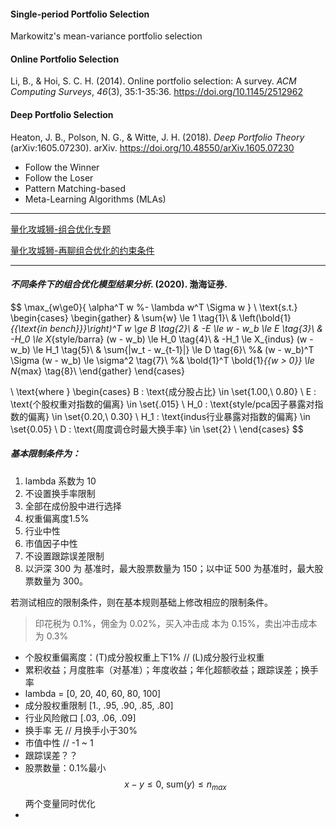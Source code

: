 #### Single-period Portfolio Selection

Markowitz's mean-variance portfolio selection

#### Online Portfolio Selection

Li, B., & Hoi, S. C. H. (2014). Online portfolio selection: A survey. *ACM Computing Surveys*, *46*(3), 35:1-35:36. https://doi.org/10.1145/2512962

#### Deep Portfolio Selection

Heaton, J. B., Polson, N. G., & Witte, J. H. (2018). *Deep Portfolio Theory* (arXiv:1605.07230). arXiv. https://doi.org/10.48550/arXiv.1605.07230

- Follow the Winner
- Follow the Loser
- Pattern Matching-based
- Meta-Learning Algorithms (MLAs)

---

[量化攻城狮-组合优化专题](https://mp.weixin.qq.com/s/xcT71gfa924bYe5ETNOTdQ)

[量化攻城狮-再聊组合优化的约束条件](https://mp.weixin.qq.com/s/KKbmLkOgdSPi0UaqHVDiRw)

---

#### *不同条件下的组合优化模型结果分析*. (2020). 渤海证券.

$$
\max_{w\ge0}{ \alpha^T w 
%- \lambda w^T \Sigma w
} \\
\text{s.t.}
\begin{cases}
\begin{gather}
& \sum{w} \le 1  \tag{1}\\
& \left(\bold{1}_{\{\text{in bench}\}}\right)^T w \ge B \tag{2}\\
& -E \le w - w_b \le E \tag{3}\\
& -H_0 \le X_{style/barra} (w - w_b) \le H_0 \tag{4}\\
& -H_1 \le X_{indus} (w - w_b) \le H_1 \tag{5}\\
& \sum{|w_t - w_{t-1}|} \le D \tag{6}\\
%& (w - w_b)^T \Sigma (w - w_b) \le \sigma^2 \tag{7}\\
%& \bold{1}^T \bold{1}_{\{w > 0\}} \le N_{max} \tag{8}\\
\end{gather}
\end{cases}

\\
\text{where }
\begin{cases}
B : \text{成分股占比} \in \set{1.00,\ 0.80} \\
E : \text{个股权重对指数的偏离} \in \set{.015} \\
H_0 : \text{style/pca因子暴露对指数的偏离} \in \set{0.20,\ 0.30} \\
H_1 : \text{indus行业暴露对指数的偏离} \in \set{0.05} \\
D : \text{周度调仓时最大换手率} \in \set{2} \\
\end{cases}
$$

##### 基本限制条件为：

1. lambda 系数为 10
2. 不设置换手率限制
3. 全部在成份股中进行选择
4. 权重偏离度1.5%
5. 行业中性
6. 市值因子中性
7. 不设置跟踪误差限制
8. 以沪深 300 为 基准时，最大股票数量为 150；以中证 500 为基准时，最大股票数量为 300。

若测试相应的限制条件，则在基本规则基础上修改相应的限制条件。

> 印花税为 0.1%，佣金为 0.02%，买入冲击成 本为 0.15%，卖出冲击成本为 0.3%

- 个股权重偏离度：(T)成分股权重上下1% // (L)成分股行业权重
- 累积收益；月度胜率（对基准）；年度收益；年化超额收益；跟踪误差；换手率
- lambda = [0, 20, 40, 60, 80, 100] 
- 成分股权重限制 [1., .95, .90, .85, .80]
- 行业风险敞口 [.03, .06, .09]
- 换手率 无 // 月换手小于30%
- 市值中性 // -1 ~ 1
- 跟踪误差？？
- 股票数量：0.1%最小 $$x - y \le 0,\ \text{sum}(y) \le n_{max}$$ 两个变量同时优化
- 